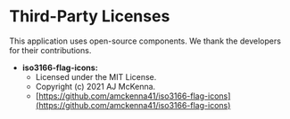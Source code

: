 # Third-Party Licenses

This application uses open-source components. We thank the developers for their contributions.

* **iso3166-flag-icons:**
    * Licensed under the MIT License.
    * Copyright (c) 2021 AJ McKenna.
    * [https://github.com/amckenna41/iso3166-flag-icons](https://github.com/amckenna41/iso3166-flag-icons)
